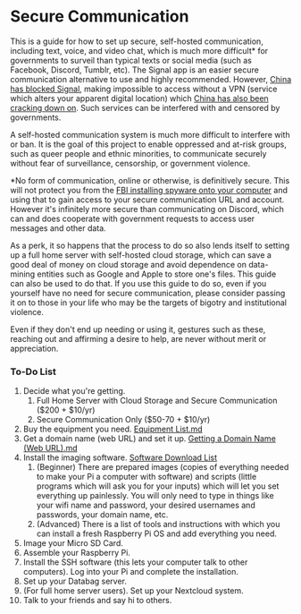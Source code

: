 # __Secure Communication__

This is a guide for how to set up secure, self-hosted communication, including text, voice, and video chat, which is much more difficult\* for governments to surveil than typical texts or social media (such as Facebook, Discord, Tumblr, etc). The Signal app is an easier secure communication alternative to use and highly recommended. However, [China has blocked Signal](https://www.techradar.com/news/china-blocks-signal-heres-what-you-need-to-know), making impossible to access without a VPN (service which alters your apparent digital location) which [China has also been cracking down on](https://www.farwestchina.com/tips/best-vpn-for-china/). Such services can be interfered with and censored by governments.

A self-hosted communication system is much more difficult to interfere with or ban. It is the goal of this project to enable oppressed and at-risk groups, such as queer people and ethnic minorities, to communicate securely without fear of surveillance, censorship, or government violence. 

\*No form of communication, online or otherwise, is definitively secure. This will not protect you from the [FBI installing spyware onto your computer](https://www.nbcnews.com/id/wbna3341694) and using that to gain access to your secure communication URL and account. However it's infinitely more secure than communicating on Discord, which can and does cooperate with government requests to access user messages and other data.

As a perk, it so happens that the process to do so also lends itself to setting up a full home server with self-hosted cloud storage, which can save a good deal of money on cloud storage and avoid dependence on data-mining entities such as Google and Apple to store one's files. This guide can also be used to do that. If you use this guide to do so, even if you yourself have no need for secure communication, please consider passing it on to those in your life who may be the targets of bigotry and institutional violence. 

Even if they don't end up needing or using it, gestures such as these, reaching out and affirming a desire to help, are never without merit or appreciation. 

### __To-Do List__

 1. Decide what you're getting.
    1. Full Home Server with Cloud Storage and Secure Communication ($200 + $10/yr)
    2. Secure Communication Only ($50-70 + $10/yr)
 2. Buy the equipment you need. [Equipment List.md](https://storage.quietstars.org/f/281324)
 3. Get a domain name (web URL) and set it up. [Getting a Domain Name (Web URL).md](https://storage.quietstars.org/f/281378)
 4. Install the imaging software. [Software Download List](https://storage.quietstars.org/f/272237)
    1. (Beginner) There are prepared images (copies of everything needed to make your Pi a computer with software) and scripts (little programs which will ask you for your inputs) which will let you set everything up painlessly. You will only need to type in things like your wifi name and password, your desired usernames and passwords, your domain name, etc.
    2. (Advanced) There is a list of tools and instructions with which you can install a fresh Raspberry Pi OS and add everything you need.
 5. Image your Micro SD Card.
 6. Assemble your Raspberry Pi.
 7. Install the SSH software (this lets your computer talk to other computers). Log into your Pi and complete the installation.
 8. Set up your Databag server. 
 9. (For full home server users). Set up your Nextcloud system.
10. Talk to your friends and say hi to others.